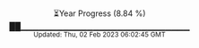 <p align="center">
⏳Year Progress (8.84 %) <br>
██▁▁▁▁▁▁▁▁▁▁▁▁▁▁▁▁▁▁▁▁▁▁▁▁▁▁▁▁ <br>
<sub>Updated: Thu, 02 Feb 2023 06:02:45 GMT</sub>
</p>

